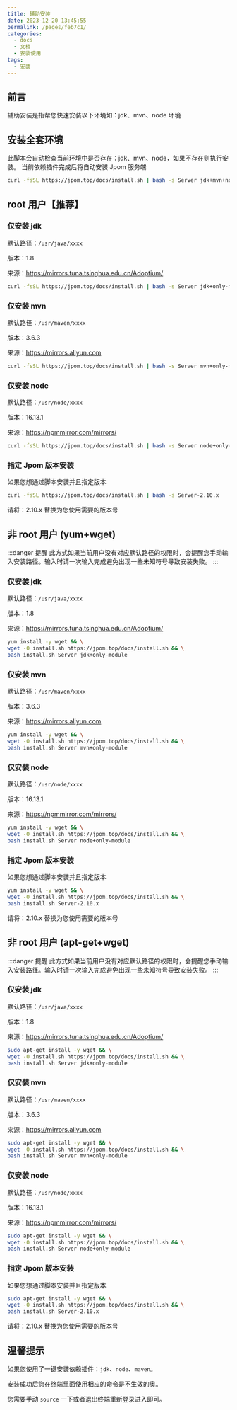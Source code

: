 ```yaml
---
title: 辅助安装
date: 2023-12-20 13:45:55
permalink: /pages/feb7c1/
categories:
  - docs
  - 文档
  - 安装使用
tags:
  - 安装
---
```


## 前言

辅助安装是指帮您快速安装以下环境如：jdk、mvn、node 环境

## 安装全套环境

此脚本会自动检查当前环境中是否存在：jdk、mvn、node，如果不存在则执行安装。
当前依赖插件完成后将自动安装 Jpom 服务端

```bash
curl -fsSL https://jpom.top/docs/install.sh | bash -s Server jdk+mvn+node+default
```

## root 用户【推荐】

### 仅安装 jdk

默认路径：`/usr/java/xxxx`

版本：1.8

来源：https://mirrors.tuna.tsinghua.edu.cn/Adoptium/

```bash
curl -fsSL https://jpom.top/docs/install.sh | bash -s Server jdk+only-module+default
```

### 仅安装 mvn

默认路径：`/usr/maven/xxxx`

版本：3.6.3

来源：https://mirrors.aliyun.com

```bash
curl -fsSL https://jpom.top/docs/install.sh | bash -s Server mvn+only-module+default
```

### 仅安装 node

默认路径：`/usr/node/xxxx`

版本：16.13.1

来源：https://npmmirror.com/mirrors/

```bash
curl -fsSL https://jpom.top/docs/install.sh | bash -s Server node+only-module+default
```

### 指定 Jpom 版本安装

如果您想通过脚本安装并且指定版本

```bash
curl -fsSL https://jpom.top/docs/install.sh | bash -s Server-2.10.x
```

请将：2.10.x 替换为您使用需要的版本号

## 非 root 用户 (yum+wget)

:::danger 提醒
此方式如果当前用户没有对应默认路径的权限时，会提醒您手动输入安装路径。输入时请一次输入完成避免出现一些未知符号导致安装失败。
:::

### 仅安装 jdk

默认路径：`/usr/java/xxxx`

版本：1.8

来源：https://mirrors.tuna.tsinghua.edu.cn/Adoptium/

```bash
yum install -y wget && \
wget -O install.sh https://jpom.top/docs/install.sh && \
bash install.sh Server jdk+only-module
```

### 仅安装 mvn

默认路径：`/usr/maven/xxxx`

版本：3.6.3

来源：https://mirrors.aliyun.com

```bash
yum install -y wget && \
wget -O install.sh https://jpom.top/docs/install.sh && \
bash install.sh Server mvn+only-module
```

### 仅安装 node

默认路径：`/usr/node/xxxx`

版本：16.13.1

来源：https://npmmirror.com/mirrors/

```bash
yum install -y wget && \
wget -O install.sh https://jpom.top/docs/install.sh && \
bash install.sh Server node+only-module
```

### 指定 Jpom 版本安装

如果您想通过脚本安装并且指定版本

```bash
yum install -y wget && \
wget -O install.sh https://jpom.top/docs/install.sh && \
bash install.sh Server-2.10.x
```

请将：2.10.x 替换为您使用需要的版本号


## 非 root 用户 (apt-get+wget)

:::danger 提醒
此方式如果当前用户没有对应默认路径的权限时，会提醒您手动输入安装路径。输入时请一次输入完成避免出现一些未知符号导致安装失败。
:::

### 仅安装 jdk

默认路径：`/usr/java/xxxx`

版本：1.8

来源：https://mirrors.tuna.tsinghua.edu.cn/Adoptium/

```bash
sudo apt-get install -y wget && \
wget -O install.sh https://jpom.top/docs/install.sh && \
bash install.sh Server jdk+only-module
```

### 仅安装 mvn

默认路径：`/usr/maven/xxxx`

版本：3.6.3

来源：https://mirrors.aliyun.com

```bash
sudo apt-get install -y wget && \
wget -O install.sh https://jpom.top/docs/install.sh && \
bash install.sh Server mvn+only-module
```

### 仅安装 node

默认路径：`/usr/node/xxxx`

版本：16.13.1

来源：https://npmmirror.com/mirrors/

```bash
sudo apt-get install -y wget && \
wget -O install.sh https://jpom.top/docs/install.sh && \
bash install.sh Server node+only-module
```

### 指定 Jpom 版本安装

如果您想通过脚本安装并且指定版本

```bash
sudo apt-get install -y wget && \
wget -O install.sh https://jpom.top/docs/install.sh && \
bash install.sh Server-2.10.x
```

请将：2.10.x 替换为您使用需要的版本号



## 温馨提示

如果您使用了一键安装依赖插件：`jdk`、`node`、`maven`。

安装成功后您在终端里面使用相应的命令是不生效的奥。

您需要手动 `source` 一下或者退出终端重新登录进入即可。